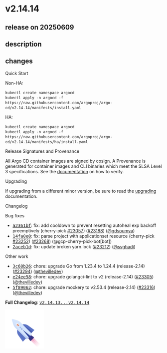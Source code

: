 # v2.14.14

## release on 20250609
## description
## changes
Quick Start

Non-HA:

    kubectl create namespace argocd
    kubectl apply -n argocd -f https://raw.githubusercontent.com/argoproj/argo-cd/v2.14.14/manifests/install.yaml

HA:

    kubectl create namespace argocd
    kubectl apply -n argocd -f https://raw.githubusercontent.com/argoproj/argo-cd/v2.14.14/manifests/ha/install.yaml

Release Signatures and Provenance

All Argo CD container images are signed by cosign. A Provenance is generated for container images and CLI binaries which meet the SLSA Level 3 specifications. See the <a href="https://argo-cd.readthedocs.io/en/stable/operator-manual/signed-release-assets" rel="nofollow">documentation</a> on how to verify.

Upgrading

If upgrading from a different minor version, be sure to read the <a href="https://argo-cd.readthedocs.io/en/stable/operator-manual/upgrading/overview/" rel="nofollow">upgrading</a> documentation.

Changelog

Bug fixes

* <a class="commit-link" data-hovercard-type="commit" data-hovercard-url="https://github.com/argoproj/argo-cd/commit/a2361bf85070afc3d92056a4b949072c3835a7fc/hovercard" href="https://github.com/argoproj/argo-cd/commit/a2361bf85070afc3d92056a4b949072c3835a7fc"><tt>a2361bf</tt></a>: fix: add cooldown to prevent resetting autoheal exp backoff preemptively (cherry-pick <a class="issue-link js-issue-link" data-error-text="Failed to load title" data-id="3076289376" data-permission-text="Title is private" data-url="https://github.com/argoproj/argo-cd/issues/23057" data-hovercard-type="pull_request" data-hovercard-url="/argoproj/argo-cd/pull/23057/hovercard" href="https://github.com/argoproj/argo-cd/pull/23057">#23057</a>) (<a class="issue-link js-issue-link" data-error-text="Failed to load title" data-id="3098087730" data-permission-text="Title is private" data-url="https://github.com/argoproj/argo-cd/issues/23188" data-hovercard-type="pull_request" data-hovercard-url="/argoproj/argo-cd/pull/23188/hovercard" href="https://github.com/argoproj/argo-cd/pull/23188">#23188</a>) (<a class="user-mention notranslate" data-hovercard-type="user" data-hovercard-url="/users/gdsoumya/hovercard" data-octo-click="hovercard-link-click" data-octo-dimensions="link_type:self" href="https://github.com/gdsoumya">@gdsoumya</a>)
* <a class="commit-link" data-hovercard-type="commit" data-hovercard-url="https://github.com/argoproj/argo-cd/commit/14fa0e0d9fcf1e5ff3dce2c8fe0c3989f89a3ec9/hovercard" href="https://github.com/argoproj/argo-cd/commit/14fa0e0d9fcf1e5ff3dce2c8fe0c3989f89a3ec9"><tt>14fa0e0</tt></a>: fix: parse project with applicationset resource (cherry-pick <a class="issue-link js-issue-link" data-error-text="Failed to load title" data-id="3117068543" data-permission-text="Title is private" data-url="https://github.com/argoproj/argo-cd/issues/23252" data-hovercard-type="pull_request" data-hovercard-url="/argoproj/argo-cd/pull/23252/hovercard" href="https://github.com/argoproj/argo-cd/pull/23252">#23252</a>) (<a class="issue-link js-issue-link" data-error-text="Failed to load title" data-id="3119193159" data-permission-text="Title is private" data-url="https://github.com/argoproj/argo-cd/issues/23268" data-hovercard-type="pull_request" data-hovercard-url="/argoproj/argo-cd/pull/23268/hovercard" href="https://github.com/argoproj/argo-cd/pull/23268">#23268</a>) (@gcp-cherry-pick-bot[bot])
* <a class="commit-link" data-hovercard-type="commit" data-hovercard-url="https://github.com/argoproj/argo-cd/commit/2aceb1dc444cd341dbe10030eeaaa9870f42b53d/hovercard" href="https://github.com/argoproj/argo-cd/commit/2aceb1dc444cd341dbe10030eeaaa9870f42b53d"><tt>2aceb1d</tt></a>: fix: update broken yarn.lock (<a class="issue-link js-issue-link" data-error-text="Failed to load title" data-id="3103284632" data-permission-text="Title is private" data-url="https://github.com/argoproj/argo-cd/issues/23212" data-hovercard-type="pull_request" data-hovercard-url="/argoproj/argo-cd/pull/23212/hovercard" href="https://github.com/argoproj/argo-cd/pull/23212">#23212</a>) (<a class="user-mention notranslate" data-hovercard-type="user" data-hovercard-url="/users/svghadi/hovercard" data-octo-click="hovercard-link-click" data-octo-dimensions="link_type:self" href="https://github.com/svghadi">@svghadi</a>)

Other work

* <a class="commit-link" data-hovercard-type="commit" data-hovercard-url="https://github.com/argoproj/argo-cd/commit/3c68b26d7a7dd47ecdf88e968d8d5c3dffc49145/hovercard" href="https://github.com/argoproj/argo-cd/commit/3c68b26d7a7dd47ecdf88e968d8d5c3dffc49145"><tt>3c68b26</tt></a>: chore: upgrade Go from 1.23.4 to 1.24.4 (release-2.14) (<a class="issue-link js-issue-link" data-error-text="Failed to load title" data-id="3123543817" data-permission-text="Title is private" data-url="https://github.com/argoproj/argo-cd/issues/23294" data-hovercard-type="pull_request" data-hovercard-url="/argoproj/argo-cd/pull/23294/hovercard" href="https://github.com/argoproj/argo-cd/pull/23294">#23294</a>) (<a class="user-mention notranslate" data-hovercard-type="user" data-hovercard-url="/users/thevilledev/hovercard" data-octo-click="hovercard-link-click" data-octo-dimensions="link_type:self" href="https://github.com/thevilledev">@thevilledev</a>)
* <a class="commit-link" data-hovercard-type="commit" data-hovercard-url="https://github.com/argoproj/argo-cd/commit/e24ee58f2888c5bcda9761ea48f08fc5a8659791/hovercard" href="https://github.com/argoproj/argo-cd/commit/e24ee58f2888c5bcda9761ea48f08fc5a8659791"><tt>e24ee58</tt></a>: chore: upgrade golangci-lint to v2 (release-2.14) (<a class="issue-link js-issue-link" data-error-text="Failed to load title" data-id="3124970491" data-permission-text="Title is private" data-url="https://github.com/argoproj/argo-cd/issues/23305" data-hovercard-type="pull_request" data-hovercard-url="/argoproj/argo-cd/pull/23305/hovercard" href="https://github.com/argoproj/argo-cd/pull/23305">#23305</a>) (<a class="user-mention notranslate" data-hovercard-type="user" data-hovercard-url="/users/thevilledev/hovercard" data-octo-click="hovercard-link-click" data-octo-dimensions="link_type:self" href="https://github.com/thevilledev">@thevilledev</a>)
* <a class="commit-link" data-hovercard-type="commit" data-hovercard-url="https://github.com/argoproj/argo-cd/commit/5f890629a9db3edf073a5489025b60432b4a50e1/hovercard" href="https://github.com/argoproj/argo-cd/commit/5f890629a9db3edf073a5489025b60432b4a50e1"><tt>5f89062</tt></a>: chore: upgrade mockery to v2.53.4 (release-2.14) (<a class="issue-link js-issue-link" data-error-text="Failed to load title" data-id="3127920737" data-permission-text="Title is private" data-url="https://github.com/argoproj/argo-cd/issues/23316" data-hovercard-type="pull_request" data-hovercard-url="/argoproj/argo-cd/pull/23316/hovercard" href="https://github.com/argoproj/argo-cd/pull/23316">#23316</a>) (<a class="user-mention notranslate" data-hovercard-type="user" data-hovercard-url="/users/thevilledev/hovercard" data-octo-click="hovercard-link-click" data-octo-dimensions="link_type:self" href="https://github.com/thevilledev">@thevilledev</a>)

<strong>Full Changelog</strong>: <a class="commit-link" href="https://github.com/argoproj/argo-cd/compare/v2.14.13...v2.14.14"><tt>v2.14.13...v2.14.14</tt></a>

<a href="https://argoproj.github.io/cd/" rel="nofollow"><img src="https://raw.githubusercontent.com/argoproj/argo-site/master/content/pages/cd/gitops-cd.png" width="25%" style="max-width: 100%; height: auto;"></a>

